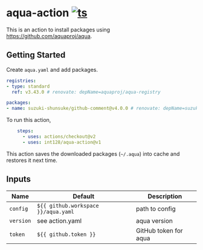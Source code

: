 # aqua-action [![ts](https://github.com/int128/aqua-action/actions/workflows/ts.yaml/badge.svg)](https://github.com/int128/aqua-action/actions/workflows/ts.yaml)

This is an action to install packages using https://github.com/aquaproj/aqua.


## Getting Started

Create `aqua.yaml` and add packages.

```yaml
registries:
- type: standard
  ref: v3.43.0 # renovate: depName=aquaproj/aqua-registry

packages:
- name: suzuki-shunsuke/github-comment@v4.0.0 # renovate: depName=suzuki-shunsuke/github-comment
```

To run this action,

```yaml
    steps:
      - uses: actions/checkout@v2
      - uses: int128/aqua-action@v1
```

This action saves the downloaded packages (`~/.aqua`) into cache and restores it next time.


## Inputs

| Name | Default | Description
|------|---------|------------
| `config` | `${{ github.workspace }}/aqua.yaml` | path to config
| `version` | see action.yaml | aqua version
| `token` | `${{ github.token }}` | GitHub token for aqua
